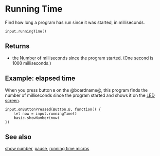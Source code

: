 # Running Time

Find how long a program has run since it was started, in milliseconds.

```sig
input.runningTime()
```

## Returns

* the [Number](/types/number) of milliseconds since the program started.
(One second is 1000 milliseconds.)

## Example: elapsed time

When you press button `B` on the @boardname@, this
program finds the number of milliseconds since the program started
and shows it on the [LED screen](/device/screen).

```blocks
input.onButtonPressed(Button.B, function() {
    let now = input.runningTime()
    basic.showNumber(now)
})
```


## See also

[show number](/reference/basic/show-number), [pause](/reference/basic/pause), [running time micros](/reference/input/running-time-micros)

